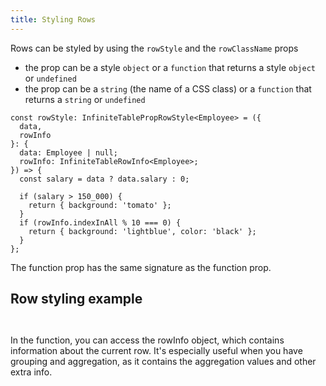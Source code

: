 ```yaml
---
title: Styling Rows
---
```


Rows can be styled by using the `rowStyle` and the `rowClassName` props


* the <PropLink name="rowStyle" /> prop can be a style `object` or a `function` that returns a style `object` or `undefined`
* the <PropLink name="rowClassName"/> prop can be a `string` (the name of a CSS class) or a `function` that returns a `string` or `undefined`

```tsx title=Defining-a-rowStyle-function
const rowStyle: InfiniteTablePropRowStyle<Employee> = ({
  data,
  rowInfo
}: {
  data: Employee | null;
  rowInfo: InfiniteTableRowInfo<Employee>;
}) => {
  const salary = data ? data.salary : 0;

  if (salary > 150_000) {
    return { background: 'tomato' };
  }
  if (rowInfo.indexInAll % 10 === 0) {
    return { background: 'lightblue', color: 'black' };
  }
};
```


<Note>

The <PropLink name="rowClassName" /> function prop has the same signature as the <PropLink name="rowStyle" /> function prop.

</Note>


## Row styling example

<Sandpack>

```ts file=../../reference/rowStyle-example.page.tsx
```
```ts file=../../reference/rowStyle-example-columns.ts as=rowStyle-example-columns.ts
```

</Sandpack>


<Note>

In the <PropLink name="rowStyle" /> function, you can access the rowInfo object, which contains information about the current row. It's especially useful when you have grouping and aggregation, as it contains the aggregation values and other extra info.

</Note>
